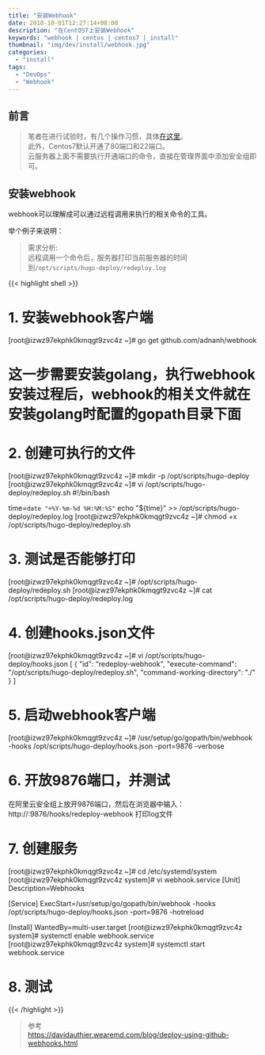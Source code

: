```yaml
---
title: "安装Webhook"
date: 2018-10-01T12:27:14+08:00
description: "在CentOS7上安装Webhook"
keywords: "webhook | centos | centos7 | install"
thumbnail: "img/dev/install/webhook.jpg"
categories:
  - "install"
tags:
  - "DevOps"
  - "Webhook"
---
```


## 前言

> 笔者在进行试验时，有几个操作习惯，具体[在这里](https://github.com/zeanzai/Computer-Science-Study-Note/blob/master/operation/README.md)。<br>
> 此外，Centos7默认开通了80端口和22端口。<br>
> 云服务器上面不需要执行开通端口的命令，直接在管理界面中添加安全组即可。

## 安装webhook

webhook可以理解成可以通过远程调用来执行的相关命令的工具。

举个例子来说明：

> 需求分析: <br >
>   远程调用一个命令后，服务器打印当前服务器的时间到`/opt/scripts/hugo-deploy/redeploy.log`


{{< highlight shell >}}
# 1. 安装webhook客户端
[root@izwz97ekphk0kmqgt9zvc4z ~]# go get github.com/adnanh/webhook
# 这一步需要安装golang，执行webhook安装过程后，webhook的相关文件就在安装golang时配置的gopath目录下面

# 2. 创建可执行的文件
[root@izwz97ekphk0kmqgt9zvc4z ~]# mkdir -p /opt/scripts/hugo-deploy
[root@izwz97ekphk0kmqgt9zvc4z ~]# vi /opt/scripts/hugo-deploy/redeploy.sh
  #!/bin/bash

  time=`date "+%Y-%m-%d %H:%M:%S"`
  echo "${time}" >> /opt/scripts/hugo-deploy/redeploy.log
[root@izwz97ekphk0kmqgt9zvc4z ~]# chmod +x /opt/scripts/hugo-deploy/redeploy.sh

# 3. 测试是否能够打印
[root@izwz97ekphk0kmqgt9zvc4z ~]# /opt/scripts/hugo-deploy/redeploy.sh
[root@izwz97ekphk0kmqgt9zvc4z ~]# cat /opt/scripts/hugo-deploy/redeploy.log

# 4. 创建hooks.json文件
[root@izwz97ekphk0kmqgt9zvc4z ~]# vi /opt/scripts/hugo-deploy/hooks.json
  [
    {
      "id": "redeploy-webhook",
      "execute-command": "/opt/scripts/hugo-deploy/redeploy.sh",
      "command-working-directory": "./"
    }
  ]

# 5. 启动webhook客户端
[root@izwz97ekphk0kmqgt9zvc4z ~]# /usr/setup/go/gopath/bin/webhook -hooks /opt/scripts/hugo-deploy/hooks.json -port=9876 -verbose

# 6. 开放9876端口，并测试
在阿里云安全组上放开9876端口，然后在浏览器中输入：http://<your-ip>:9876/hooks/redeploy-webhook
打印log文件

# 7. 创建服务
[root@izwz97ekphk0kmqgt9zvc4z ~]# cd /etc/systemd/system
[root@izwz97ekphk0kmqgt9zvc4z system]# vi webhook.service
  [Unit]
  Description=Webhooks

  [Service]
  ExecStart=/usr/setup/go/gopath/bin/webhook -hooks /opt/scripts/hugo-deploy/hooks.json -port=9876 -hotreload

  [Install]
  WantedBy=multi-user.target
[root@izwz97ekphk0kmqgt9zvc4z system]# systemctl enable webhook.service
[root@izwz97ekphk0kmqgt9zvc4z system]# systemctl start webhook.service

# 8. 测试

{{< /highlight >}}


> 参考<br>
> https://davidauthier.wearemd.com/blog/deploy-using-github-webhooks.html
